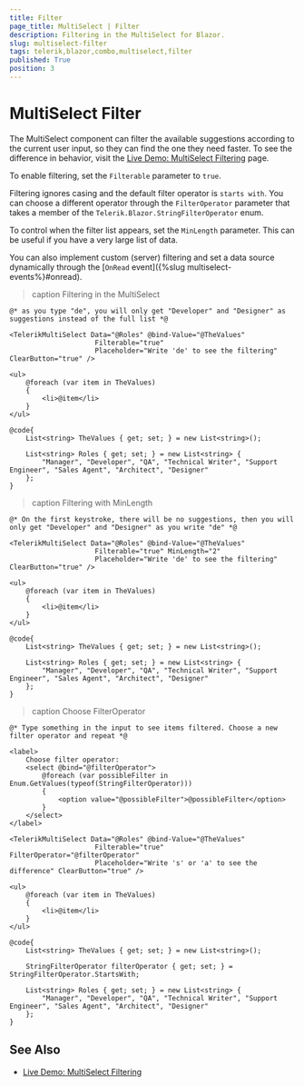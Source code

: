 ```yaml
---
title: Filter
page_title: MultiSelect | Filter
description: Filtering in the MultiSelect for Blazor.
slug: multiselect-filter
tags: telerik,blazor,combo,multiselect,filter
published: True
position: 3
---
```


# MultiSelect Filter

The MultiSelect component can filter the available suggestions according to the current user input, so they can find the one they need faster. To see the difference in behavior, visit the [Live Demo: MultiSelect Filtering](https://demos.telerik.com/blazor-ui/multiselect/filtering) page.

To enable filtering, set the `Filterable` parameter to `true`.

Filtering ignores casing and the default filter operator is `starts with`. You can choose a different operator through the `FilterOperator` parameter that takes a member of the `Telerik.Blazor.StringFilterOperator` enum.

To control when the filter list appears, set the `MinLength` parameter. This can be useful if you have a very large list of data.

You can also implement custom (server) filtering and set a data source dynamically through the [`OnRead` event]({%slug multiselect-events%}#onread).

>caption Filtering in the MultiSelect

````CSHTML
@* as you type "de", you will only get "Developer" and "Designer" as suggestions instead of the full list *@

<TelerikMultiSelect Data="@Roles" @bind-Value="@TheValues"
                     Filterable="true"
                     Placeholder="Write 'de' to see the filtering" ClearButton="true" />

<ul>
    @foreach (var item in TheValues)
    {
        <li>@item</li>
    }
</ul>

@code{
    List<string> TheValues { get; set; } = new List<string>();

    List<string> Roles { get; set; } = new List<string> {
        "Manager", "Developer", "QA", "Technical Writer", "Support Engineer", "Sales Agent", "Architect", "Designer"
    };
}
````

>caption Filtering with MinLength

````CSHTML
@* On the first keystroke, there will be no suggestions, then you will only get "Developer" and "Designer" as you write "de" *@

<TelerikMultiSelect Data="@Roles" @bind-Value="@TheValues"
                     Filterable="true" MinLength="2"
                     Placeholder="Write 'de' to see the filtering" ClearButton="true" />

<ul>
    @foreach (var item in TheValues)
    {
        <li>@item</li>
    }
</ul>

@code{
    List<string> TheValues { get; set; } = new List<string>();

    List<string> Roles { get; set; } = new List<string> {
        "Manager", "Developer", "QA", "Technical Writer", "Support Engineer", "Sales Agent", "Architect", "Designer"
    };
}
````


>caption Choose FilterOperator

````CSHTML
@* Type something in the input to see items filtered. Choose a new filter operator and repeat *@

<label>
    Choose filter operator:
    <select @bind="@filterOperator">
        @foreach (var possibleFilter in Enum.GetValues(typeof(StringFilterOperator)))
        {
            <option value="@possibleFilter">@possibleFilter</option>
        }
    </select>
</label>

<TelerikMultiSelect Data="@Roles" @bind-Value="@TheValues"
                     Filterable="true" FilterOperator="@filterOperator"
                     Placeholder="Write 's' or 'a' to see the difference" ClearButton="true" />

<ul>
    @foreach (var item in TheValues)
    {
        <li>@item</li>
    }
</ul>

@code{
    List<string> TheValues { get; set; } = new List<string>();

    StringFilterOperator filterOperator { get; set; } = StringFilterOperator.StartsWith;

    List<string> Roles { get; set; } = new List<string> {
        "Manager", "Developer", "QA", "Technical Writer", "Support Engineer", "Sales Agent", "Architect", "Designer"
    };
}

````

## See Also

  * [Live Demo: MultiSelect Filtering](https://demos.telerik.com/blazor-ui/multiselect/filtering)
   
  
